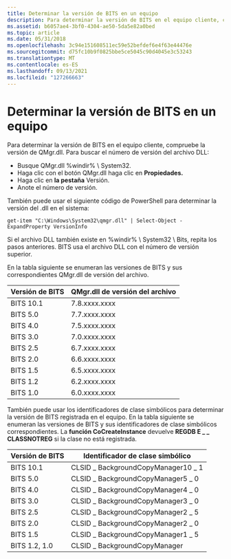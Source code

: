 ```yaml
---
title: Determinar la versión de BITS en un equipo
description: Para determinar la versión de BITS en el equipo cliente, compruebe la versión de QMgr.dll.
ms.assetid: b6057ae4-3bf0-4304-ae50-5da5e82a0bed
ms.topic: article
ms.date: 05/31/2018
ms.openlocfilehash: 3c94e151608511ec59e52befdef6e4f63e44476e
ms.sourcegitcommit: d75fc10b9f0825bbe5ce5045c90d4045e3c53243
ms.translationtype: MT
ms.contentlocale: es-ES
ms.lasthandoff: 09/13/2021
ms.locfileid: "127266663"
---
```

# <a name="determining-the-version-of-bits-on-a-computer"></a>Determinar la versión de BITS en un equipo

Para determinar la versión de BITS en el equipo cliente, compruebe la versión de QMgr.dll. Para buscar el número de versión del archivo DLL:

-   Busque QMgr.dll %windir% \\ System32.
-   Haga clic con el botón QMgr.dll haga clic en **Propiedades.**
-   Haga clic en **la pestaña** Versión.
-   Anote el número de versión.

También puede usar el siguiente código de PowerShell para determinar la versión del .dll en el sistema:

`get-item "C:\Windows\System32\qmgr.dll" | Select-Object -ExpandProperty VersionInfo`

Si el archivo DLL también existe en %windir% \\ System32 \\ Bits, repita los pasos anteriores. BITS usa el archivo DLL con el número de versión superior.

En la tabla siguiente se enumeran las versiones de BITS y sus correspondientes QMgr.dll de versión del archivo.



| Versión de BITS | QMgr.dll de versión del archivo |
|--------------|------------------------------|
| BITS 10.1    | 7.8.xxxx.xxxx                |
| BITS 5.0     | 7.7.xxxx.xxxx                |
| BITS 4.0     | 7.5.xxxx.xxxx                |
| BITS 3.0     | 7.0.xxxx.xxxx                |
| BITS 2.5     | 6.7.xxxx.xxxx                |
| BITS 2.0     | 6.6.xxxx.xxxx                |
| BITS 1.5     | 6.5.xxxx.xxxx                |
| BITS 1.2     | 6.2.xxxx.xxxx                |
| BITS 1.0     | 6.0.xxxx.xxxx                |



 

También puede usar los identificadores de clase simbólicos para determinar la versión de BITS registrada en el equipo. En la tabla siguiente se enumeran las versiones de BITS y sus identificadores de clase simbólicos correspondientes. La **función CoCreateInstance** devuelve **REGDB E \_ \_ CLASSNOTREG** si la clase no está registrada.



| Versión de BITS  | Identificador de clase simbólico         |
|---------------|-----------------------------------|
| BITS 10.1     | CLSID \_ BackgroundCopyManager10 \_ 1 |
| BITS 5.0      | CLSID \_ BackgroundCopyManager5 \_ 0  |
| BITS 4.0      | CLSID \_ BackgroundCopyManager4 \_ 0  |
| BITS 3.0      | CLSID \_ BackgroundCopyManager3 \_ 0  |
| BITS 2.5      | CLSID \_ BackgroundCopyManager2 \_ 5  |
| BITS 2.0      | CLSID \_ BackgroundCopyManager2 \_ 0  |
| BITS 1.5      | CLSID \_ BackgroundCopyManager1 \_ 5  |
| BITS 1.2, 1.0 | CLSID \_ BackgroundCopyManager      |



 

 

 




